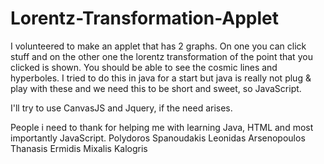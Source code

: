 # Lorentz-Transformation-Applet
I volunteered to make an applet that has 2 graphs. On one you can click stuff and on the other one the lorentz transformation of the point that you clicked is shown. You should be able to see the cosmic lines and hyperboles. I tried to do this in java for a start but java is really not plug & play with these and we need this to be short and sweet, so JavaScript.

I'll try to use CanvasJS and Jquery, if the need arises.

People i need to thank for helping me with learning Java, HTML and most importantly JavaScript.
Polydoros Spanoudakis
Leonidas Arsenopoulos
Thanasis Ermidis
Mixalis Kalogris
